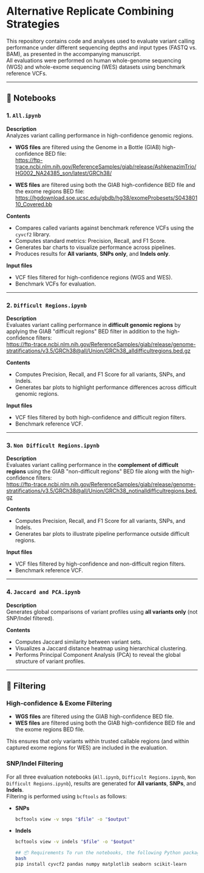 # Alternative Replicate Combining Strategies

This repository contains code and analyses used to evaluate variant calling performance under different sequencing depths and input types (FASTQ vs. BAM), as presented in the accompanying manuscript.  
All evaluations were performed on human whole-genome sequencing (WGS) and whole-exome sequencing (WES) datasets using benchmark reference VCFs.

---

## 📁 Notebooks

### 1. `All.ipynb`

**Description**  
Analyzes variant calling performance in high-confidence genomic regions.  

- **WGS files** are filtered using the Genome in a Bottle (GIAB) high-confidence BED file:  
  https://ftp-trace.ncbi.nlm.nih.gov/ReferenceSamples/giab/release/AshkenazimTrio/HG002_NA24385_son/latest/GRCh38/

- **WES files** are filtered using both the GIAB high-confidence BED file and the exome regions BED file:  
  https://hgdownload.soe.ucsc.edu/gbdb/hg38/exomeProbesets/S04380110_Covered.bb  

**Contents**
- Compares called variants against benchmark reference VCFs using the `cyvcf2` library.
- Computes standard metrics: Precision, Recall, and F1 Score.
- Generates bar charts to visualize performance across pipelines.
- Produces results for **All variants**, **SNPs only**, and **Indels only**.

**Input files**
- VCF files filtered for high-confidence regions (WGS and WES).
- Benchmark VCFs for evaluation.

---

### 2. `Difficult Regions.ipynb`

**Description**  
Evaluates variant calling performance in **difficult genomic regions** by applying the GIAB "difficult regions" BED filter in addition to the high-confidence filters:  
https://ftp-trace.ncbi.nlm.nih.gov/ReferenceSamples/giab/release/genome-stratifications/v3.5/GRCh38@all/Union/GRCh38_alldifficultregions.bed.gz  

**Contents**
- Computes Precision, Recall, and F1 Score for all variants, SNPs, and Indels.
- Generates bar plots to highlight performance differences across difficult genomic regions.

**Input files**
- VCF files filtered by both high-confidence and difficult region filters.
- Benchmark reference VCF.

---

### 3. `Non Difficult Regions.ipynb`

**Description**  
Evaluates variant calling performance in the **complement of difficult regions** using the GIAB "non-difficult regions" BED file along with the high-confidence filters:  
https://ftp-trace.ncbi.nlm.nih.gov/ReferenceSamples/giab/release/genome-stratifications/v3.5/GRCh38@all/Union/GRCh38_notinalldifficultregions.bed.gz  

**Contents**
- Computes Precision, Recall, and F1 Score for all variants, SNPs, and Indels.
- Generates bar plots to illustrate pipeline performance outside difficult regions.

**Input files**
- VCF files filtered by high-confidence and non-difficult region filters.
- Benchmark reference VCF.

---

### 4. `Jaccard and PCA.ipynb`

**Description**  
Generates global comparisons of variant profiles using **all variants only** (not SNP/Indel filtered).  

**Contents**
- Computes Jaccard similarity between variant sets.
- Visualizes a Jaccard distance heatmap using hierarchical clustering.
- Performs Principal Component Analysis (PCA) to reveal the global structure of variant profiles.

---

## 🔎 Filtering

### High-confidence & Exome Filtering
- **WGS files** are filtered using the GIAB high-confidence BED file.  
- **WES files** are filtered using both the GIAB high-confidence BED file and the exome regions BED file.  

This ensures that only variants within trusted callable regions (and within captured exome regions for WES) are included in the evaluation.

### SNP/Indel Filtering
For all three evaluation notebooks (`All.ipynb`, `Difficult Regions.ipynb`, `Non Difficult Regions.ipynb`), results are generated for **All variants**, **SNPs**, and **Indels**.  
Filtering is performed using `bcftools` as follows:

- **SNPs**  
  ```bash
  bcftools view -v snps "$file" -o "$output"

- **Indels**  
  ```bash
  bcftools view -v indels "$file" -o "$output"

  ## 📦 Requirements To run the notebooks, the following Python packages are required:
  bash
  pip install cyvcf2 pandas numpy matplotlib seaborn scikit-learn

